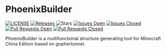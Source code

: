 # PhoenixBuilder

[![LICENSE](https://img.shields.io/badge/License-AGPL%203.0-brightgreen.svg?style=flat)](LICENSE)
[![Releases](https://img.shields.io/github/v/release/LNSSPsd/PhoenixBuilder?display_name=tag&sort=semver)](https://github.com/LNSSPsd/PhoenixBuilder/releases)
![Stars](https://img.shields.io/github/stars/LNSSPsd/PhoenixBuilder.svg?style=falt)
[![Issues Open](https://img.shields.io/github/issues/LNSSPsd/PhoenixBuilder.svg?style=flat)](https://github.com/LNSSPsd/PhoenixBuilder/issues)
[![Issues Closed](https://img.shields.io/github/issues-closed/LNSSPsd/PhoenixBuilder.svg?style=flat&color=success)](https://github.com/LNSSPsd/PhoenixBuilder/issues?q=is%3Aissue+is%3Aclosed)
[![Pull Requests Open](https://img.shields.io/github/issues-pr/LNSSPsd/PhoenixBuilder.svg?style=falt)](https://github.com/LNSSPsd/PhoenixBuilder/pulls)
[![Pull Requests Closed](https://img.shields.io/github/issues-pr-closed/LNSSPsd/PhoenixBuilder.svg?style=falt)](https://github.com/LNSSPsd/PhoenixBuilder/pulls?q=is%3Apr+is%3Aclosed)

PhoenixBuilder is a multifunctional structure generating tool for Minecraft China Edition based on gophertunnel.
